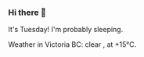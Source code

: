 ### Hi there :wave:

It's Tuesday! I'm probably sleeping.

Weather in Victoria BC: clear , at +15°C.
